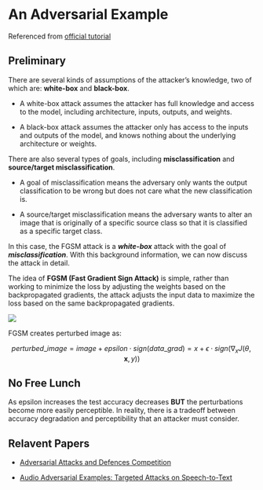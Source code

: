 # An Adversarial Example

Referenced from [official tutorial](https://pytorch.org/tutorials/beginner/fgsm_tutorial.html)

## Preliminary

There are several kinds of assumptions of the attacker’s knowledge, two of which are: **white-box** and **black-box**.

- A white-box attack assumes the attacker has full knowledge and access to the model, including architecture, inputs, outputs, and weights. 

- A black-box attack assumes the attacker only has access to the inputs and outputs of the model, and knows nothing about the underlying architecture or weights. 

There are also several types of goals, including **misclassification** and **source/target misclassification**.

- A goal of misclassification means the adversary only wants the output classification to be wrong but does not care what the new classification is.

- A source/target misclassification means the adversary wants to alter an image that is originally of a specific source class so that it is classified as a specific target class.

In this case, the FGSM attack is a ***white-box*** attack with the goal of ***misclassification***. With this background information, we can now discuss the attack in detail.

The idea of **FGSM (Fast Gradient Sign Attack)** is simple, rather than working to minimize the loss by adjusting the weights based on the backpropagated gradients, the attack adjusts the input data to maximize the loss based on the same backpropagated gradients. 


<img src = https://pytorch.org/tutorials/_images/fgsm_panda_image.png>

FGSM creates perturbed image as:

$$
perturbed\_ image=image+epsilon\cdot sign(data\_ grad)=x+\epsilon\cdot sign(\nabla_x J(\theta,\mathbf{x},y))
$$

## No Free Lunch

As epsilon increases the test accuracy decreases **BUT** the perturbations become more easily perceptible. In reality, there is a tradeoff between accuracy degradation and perceptibility that an attacker must consider. 

## Relavent Papers

- [Adversarial Attacks and Defences Competition](https://arxiv.org/pdf/1804.00097.pdf)

- [Audio Adversarial Examples: Targeted Attacks on Speech-to-Text](https://arxiv.org/pdf/1804.00097.pdf)